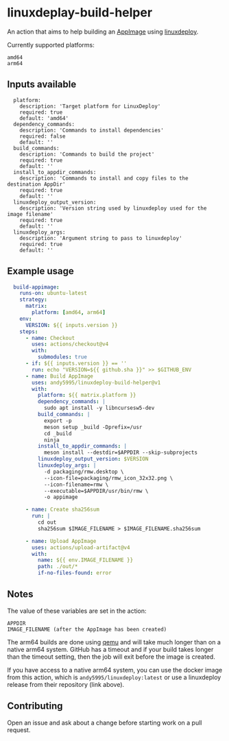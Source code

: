 # linuxdeplay-build-helper

An action that aims to help building an
[AppImage](https://github.com/AppImage/AppImageKit) using
[linuxdeploy](https://github.com/linuxdeploy/linuxdeploy).

Currently supported platforms:

    amd64
    arm64

## Inputs available

```
  platform:
    description: 'Target platform for LinuxDeploy'
    required: true
    default: 'amd64'
  dependency_commands:
    description: 'Commands to install dependencies'
    required: false
    default: ''
  build_commands:
    description: 'Commands to build the project'
    required: true
    default: ''
  install_to_appdir_commands:
    description: 'Commands to install and copy files to the destination AppDir'
    required: true
    default: ''
  linuxdeploy_output_version:
    description: 'Version string used by linuxdeploy used for the image filename'
    required: true
    default: ''
  linuxdeploy_args:
    description: 'Argument string to pass to linuxdeploy'
    required: true
    default: ''
```

## Example usage

```yaml
  build-appimage:
    runs-on: ubuntu-latest
    strategy:
      matrix:
        platform: [amd64, arm64]
    env:
      VERSION: ${{ inputs.version }}
    steps:
      - name: Checkout
        uses: actions/checkout@v4
        with:
          submodules: true
      - if: ${{ inputs.version }} == ''
        run: echo "VERSION=${{ github.sha }}" >> $GITHUB_ENV
      - name: Build AppImage
        uses: andy5995/linuxdeploy-build-helper@v1
        with:
          platform: ${{ matrix.platform }}
          dependency_commands: |
            sudo apt install -y libncursesw5-dev
          build_commands: |
            export -p
            meson setup _build -Dprefix=/usr
            cd _build
            ninja
          install_to_appdir_commands: |
            meson install --destdir=$APPDIR --skip-subprojects
          linuxdeploy_output_version: $VERSION
          linuxdeploy_args: |
            -d packaging/rmw.desktop \
            --icon-file=packaging/rmw_icon_32x32.png \
            --icon-filename=rmw \
            --executable=$APPDIR/usr/bin/rmw \
            -o appimage

      - name: Create sha256sum
        run: |
          cd out
          sha256sum $IMAGE_FILENAME > $IMAGE_FILENAME.sha256sum

      - name: Upload AppImage
        uses: actions/upload-artifact@v4
        with:
          name: ${{ env.IMAGE_FILENAME }}
          path: ./out/*
          if-no-files-found: error
```
## Notes

The value of these variables are set in the action:

    APPDIR
    IMAGE_FILENAME (after the AppImage has been created)

The arm64 builds are done using
[qemu](https://github.com/docker/setup-qemu-action) and will take much longer
than on a native arm64 system. GitHub has a timeout and if your build takes
longer than the timeout setting, then the job will exit before the image is
created.

If you have access to a native arm64 system, you can use the docker image from
this action, which is `andy5995/linuxdeploy:latest` or use a linuxdeploy
release from their repository (link above).

## Contributing

Open an issue and ask about a change before starting work on a pull
request.

